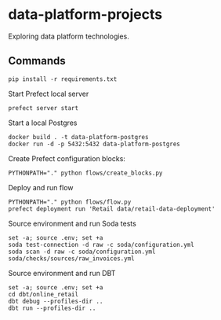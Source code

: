 # data-platform-projects

Exploring data platform technologies.

## Commands
```
pip install -r requirements.txt
```

Start Prefect local server
```
prefect server start
```

Start a local Postgres
```
docker build . -t data-platform-postgres
docker run -d -p 5432:5432 data-platform-postgres
```

Create Prefect configuration blocks:
```
PYTHONPATH="." python flows/create_blocks.py
```

Deploy and run flow
```
PYTHONPATH="." python flows/flow.py
prefect deployment run 'Retail data/retail-data-deployment'
```

Source environment and run Soda tests
```
set -a; source .env; set +a
soda test-connection -d raw -c soda/configuration.yml
soda scan -d raw -c soda/configuration.yml soda/checks/sources/raw_invoices.yml
```

Source environment and run DBT
```
set -a; source .env; set +a
cd dbt/online_retail
dbt debug --profiles-dir ..
dbt run --profiles-dir ..
```

